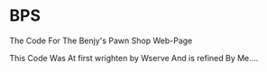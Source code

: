 BPS
===

The Code For The Benjy's Pawn Shop Web-Page

This Code Was At first wrighten by Wserve And is refined By Me....
